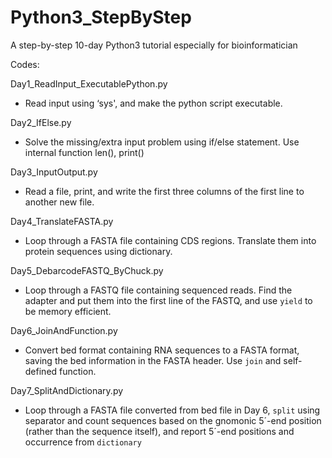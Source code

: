 # Python3_StepByStep
A step-by-step 10-day Python3 tutorial especially for bioinformatician

Codes:

Day1_ReadInput_ExecutablePython.py
* Read input using ‘sys', and make the python script executable.

Day2_IfElse.py
* Solve the missing/extra input problem using if/else statement. Use internal function len(), print()

Day3_InputOutput.py
* Read a file, print, and write the first three columns of the first line to another new file.

Day4_TranslateFASTA.py
* Loop through a FASTA file containing CDS regions. Translate them into protein sequences using dictionary.

Day5_DebarcodeFASTQ_ByChuck.py
* Loop through a FASTQ file containing sequenced reads. Find the adapter and put them into the first line of the FASTQ, and use `yield` to  be memory efficient.

Day6_JoinAndFunction.py
* Convert bed format containing RNA sequences to a FASTA format, saving the bed information in the FASTA header. Use `join` and self-defined function.

Day7_SplitAndDictionary.py
* Loop through a FASTA file converted from bed file in Day 6, `split` using separator and count sequences based on the gnomonic 5´-end position (rather than the sequence itself), and report 5´-end positions and occurrence from `dictionary`
